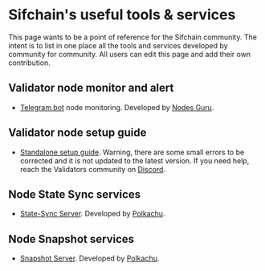 # Sifchain's useful tools & services
This page wants to be a point of reference for the Sifchain community. The intent is to list in one place all the tools and services developed by community for community. All users can edit this page and add their own contribution.

## Validator node monitor and alert
- [Telegram bot](https://t.me/NodesGuru_bot) node monitoring. Developed by [Nodes Guru](https://nodes.guru/).

## Validator node setup guide
- [Standalone setup guide](https://github.com/Sifchain/sifchain-validators/blob/master/docs/nodes/setup/standalone/manual.md#standalone-manual). Warning, there are some small errors to be corrected and it is not updated to the latest version. If you need help, reach the Validators community on [Discord](https://discord.com/channels/769209144515100693/821413456364175411).

## Node State Sync services
- [State-Sync Server](https://polkachu.com/state_sync/sifchain). Developed by [Polkachu](https://polkachu.com/).

## Node Snapshot services
- [Snapshot Server](https://polkachu.com/tendermint_snapshots/sifchain). Developed by [Polkachu](https://polkachu.com/).
